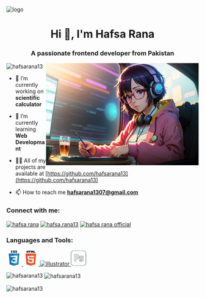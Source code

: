 ![logo](https://github.com/hafsarana13/Hafsa-Rana-Profile/blob/main/banner.png)

<h1 align="center">Hi 👋, I'm Hafsa Rana</h1>
<h3 align="center">A passionate frontend developer from Pakistan</h3>

<img align="right" alt="coding" width="400" src="5c63983327ad49e499f86fb8375caa5c.jpeg" >

<p align="left"> <img src="https://komarev.com/ghpvc/?username=hafsarana13&label=Profile%20views&color=0e75b6&style=flat" alt="hafsarana13" /> </p>

- 🔭 I’m currently working on **scientific calculator**

- 🌱 I’m currently learning **Web Developmant**

- 👨‍💻 All of my projects are available at [https://github.com/hafsarana13](https://github.com/hafsarana13)

- 📫 How to reach me **hafsarana1307@gmail.com**

<h3 align="left">Connect with me:</h3>
<p align="left">
<a href="https://fb.com/hafsa rana" target="blank"><img align="center" src="https://raw.githubusercontent.com/rahuldkjain/github-profile-readme-generator/master/src/images/icons/Social/facebook.svg" alt="hafsa rana" height="30" width="40" /></a>
<a href="https://instagram.com/hafsa.rana13" target="blank"><img align="center" src="https://raw.githubusercontent.com/rahuldkjain/github-profile-readme-generator/master/src/images/icons/Social/instagram.svg" alt="hafsa.rana13" height="30" width="40" /></a>
<a href="https://www.youtube.com/c/hafsa rana official" target="blank"><img align="center" src="https://raw.githubusercontent.com/rahuldkjain/github-profile-readme-generator/master/src/images/icons/Social/youtube.svg" alt="hafsa rana official" height="30" width="40" /></a>
</p>

<h3 align="left">Languages and Tools:</h3>
<p align="left"> <a href="https://www.w3schools.com/css/" target="_blank" rel="noreferrer"> <img src="https://raw.githubusercontent.com/devicons/devicon/master/icons/css3/css3-original-wordmark.svg" alt="css3" width="40" height="40"/> </a> <a href="https://www.w3.org/html/" target="_blank" rel="noreferrer"> <img src="https://raw.githubusercontent.com/devicons/devicon/master/icons/html5/html5-original-wordmark.svg" alt="html5" width="40" height="40"/> </a> <a href="https://www.adobe.com/in/products/illustrator.html" target="_blank" rel="noreferrer"> <img src="https://www.vectorlogo.zone/logos/adobe_illustrator/adobe_illustrator-icon.svg" alt="illustrator" width="40" height="40"/> </a> <a href="https://www.photoshop.com/en" target="_blank" rel="noreferrer"> <img src="https://raw.githubusercontent.com/devicons/devicon/master/icons/photoshop/photoshop-line.svg" alt="photoshop" width="40" height="40"/> </a> </p>

<p><img align="left" src="https://github-readme-stats.vercel.app/api/top-langs?username=hafsarana13&show_icons=true&locale=en&layout=compact" alt="hafsarana13" /></p>

<p>&nbsp;<img align="center" src="https://github-readme-stats.vercel.app/api?username=hafsarana13&show_icons=true&locale=en" alt="hafsarana13" /></p>

<p><img align="center" src="https://github-readme-streak-stats.herokuapp.com/?user=hafsarana13&" alt="hafsarana13" /></p>
